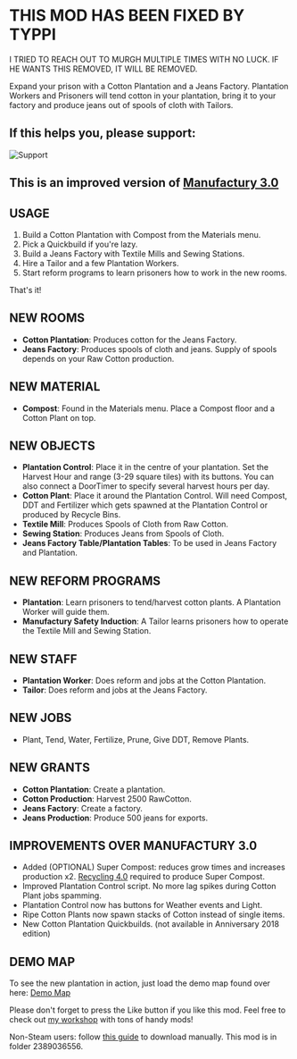 # THIS MOD HAS BEEN FIXED BY TYPPI

I TRIED TO REACH OUT TO MURGH MULTIPLE TIMES WITH NO LUCK. IF HE WANTS THIS REMOVED, IT WILL BE REMOVED.

Expand your prison with a Cotton Plantation and a Jeans Factory. Plantation Workers and Prisoners will tend cotton in your plantation, bring it to your factory and produce jeans out of spools of cloth with Tailors.

## If this helps you, please support:
![Support](https://steamuserimages-a.akamaihd.net/ugc/1826773857050284023/B38E3C7378BC98B0C716BE37AD45EB3BB9ED2A9B/)

## This is an improved version of [Manufactury 3.0](http://steamcommunity.com/sharedfiles/filedetails/?id=1496865982)

## USAGE
1. Build a Cotton Plantation with Compost from the Materials menu.
2. Pick a Quickbuild if you're lazy.
3. Build a Jeans Factory with Textile Mills and Sewing Stations.
4. Hire a Tailor and a few Plantation Workers.
5. Start reform programs to learn prisoners how to work in the new rooms.

That's it!

## NEW ROOMS
- **Cotton Plantation**: Produces cotton for the Jeans Factory.
- **Jeans Factory**: Produces spools of cloth and jeans. Supply of spools depends on your Raw Cotton production.

## NEW MATERIAL
- **Compost**: Found in the Materials menu. Place a Compost floor and a Cotton Plant on top.

## NEW OBJECTS
- **Plantation Control**: Place it in the centre of your plantation. Set the Harvest Hour and range (3-29 square tiles) with its buttons. You can also connect a DoorTimer to specify several harvest hours per day.
- **Cotton Plant**: Place it around the Plantation Control. Will need Compost, DDT and Fertilizer which gets spawned at the Plantation Control or produced by Recycle Bins.
- **Textile Mill**: Produces Spools of Cloth from Raw Cotton.
- **Sewing Station**: Produces Jeans from Spools of Cloth.
- **Jeans Factory Table/Plantation Tables**: To be used in Jeans Factory and Plantation.

## NEW REFORM PROGRAMS
- **Plantation**: Learn prisoners to tend/harvest cotton plants. A Plantation Worker will guide them.
- **Manufactury Safety Induction**: A Tailor learns prisoners how to operate the Textile Mill and Sewing Station.

## NEW STAFF
- **Plantation Worker**: Does reform and jobs at the Cotton Plantation.
- **Tailor**: Does reform and jobs at the Jeans Factory.

## NEW JOBS
- Plant, Tend, Water, Fertilize, Prune, Give DDT, Remove Plants.

## NEW GRANTS
- **Cotton Plantation**: Create a plantation.
- **Cotton Production**: Harvest 2500 RawCotton.
- **Jeans Factory**: Create a factory.
- **Jeans Production**: Produce 500 jeans for exports.

## IMPROVEMENTS OVER MANUFACTURY 3.0
- Added (OPTIONAL) Super Compost: reduces grow times and increases production x2. [Recycling 4.0](https://steamcommunity.com/sharedfiles/filedetails/?id=2383449464) required to produce Super Compost.
- Improved Plantation Control script. No more lag spikes during Cotton Plant jobs spamming.
- Plantation Control now has buttons for Weather events and Light.
- Ripe Cotton Plants now spawn stacks of Cotton instead of single items.
- New Cotton Plantation Quickbuilds. (not available in Anniversary 2018 edition)

## DEMO MAP
To see the new plantation in action, just load the demo map found over here: [Demo Map](https://steamcommunity.com/workshop/filedetails/?id=2389033315)

Please don't forget to press the Like button if you like this mod. Feel free to check out [my workshop](http://steamcommunity.com/id/murgh/myworkshopfiles/?appid=233450) with tons of handy mods!

Non-Steam users: follow [this guide](http://steamcommunity.com/sharedfiles/filedetails/?id=1324969702) to download manually. This mod is in folder 2389036556.
